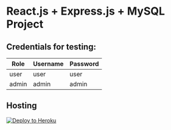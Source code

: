 # React.js + Express.js + MySQL Project

## Credentials for testing:

| Role  | Username | Password |
| ----- | -------- | -------- |
| user  | user     | user     |
| admin | admin    | admin    |

## Hosting

[![Deploy to Heroku](https://www.herokucdn.com/deploy/button.png)](https://heroku.com/deploy?template=https://github.com/roninbar/2020-09-11-vacations/tree/heroku)

